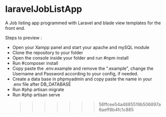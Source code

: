 # laravelJobListApp

A Job listing app programmed with Laravel and blade view templates for the front end.

Steps to preview :

-   Open your Xampp panel and start your apache and mySQL module
-   Clone the repository to your folder
-   Open the console inside your folder and run #npm install
-   Run #composer install
-   Copy paste the .env.example and remove the ".example", change the Username and Password according to your config, if needed.
-   Create a data base in phpmyadmin and copy paste the name in your .env file after DB_DATABASE
-   Run #php artisan migrate
-   Run #php artisan serve
    > > > > > > > 56ffcee54a4885519b506897a6aeff8b4fc1c885
